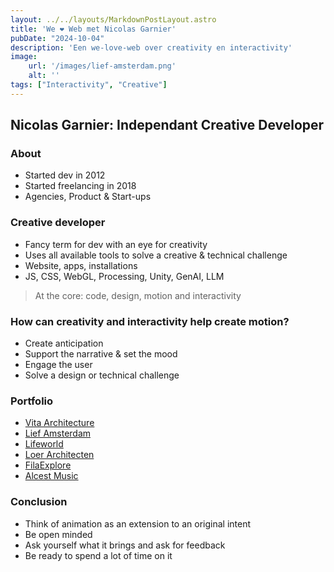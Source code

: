 ```yaml
---
layout: ../../layouts/MarkdownPostLayout.astro
title: 'We ❤️ Web met Nicolas Garnier'
pubDate: "2024-10-04"
description: 'Een we-love-web over creativity en interactivity'
image:
    url: '/images/lief-amsterdam.png'
    alt: ''
tags: ["Interactivity", "Creative"]
---
```


## Nicolas Garnier: Independant Creative Developer

### About
- Started dev in 2012
- Started freelancing in 2018
- Agencies, Product & Start-ups

### Creative developer
- Fancy term for dev with an eye for creativity
- Uses all available tools to solve a creative & technical challenge
- Website, apps, installations
- JS, CSS, WebGL, Processing, Unity, GenAI, LLM

> At the core: code, design, motion and interactivity

### How can creativity and interactivity help create motion?
- Create anticipation
- Support the narrative & set the mood
- Engage the user
- Solve a design or technical challenge

### Portfolio
- [Vita Architecture](https://vitaarchitecture.com/)
- [Lief Amsterdam](https://liefamsterdam.nl/)
- [Lifeworld](https://lifeworld.wetransfer.com/)
- [Loer Architecten](https://loerarchitecten.com/)
- [FilaExplore](https://filaexplore.com/)
- [Alcest Music](https://alcestmusic.com/)

### Conclusion
-  Think of animation as an extension to an original intent
-  Be open minded
-  Ask yourself what it brings and ask for feedback
-  Be ready to spend a lot of time on it
